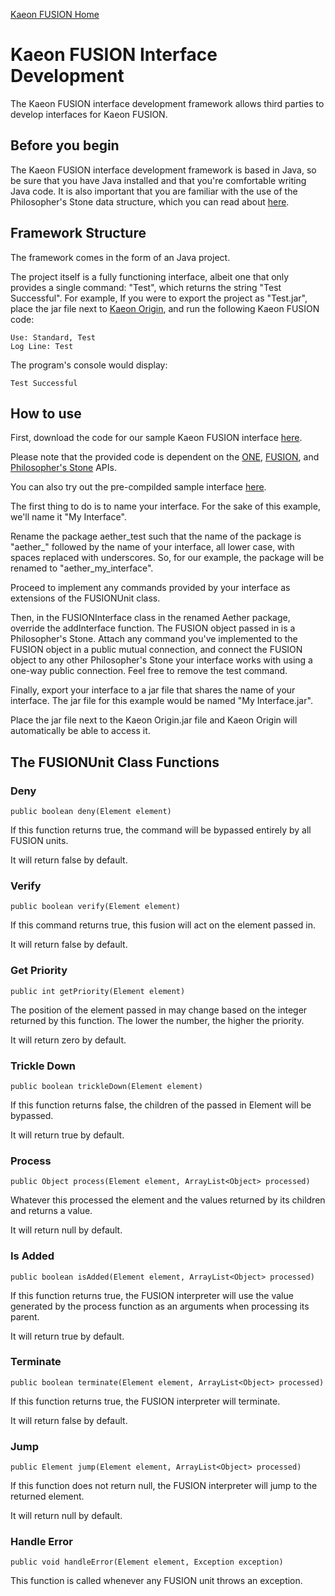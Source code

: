 [Kaeon FUSION Home](https://github.com/Gallery-of-Kaeon/Kaeon-FUSION/blob/master/README.md)

# Kaeon FUSION Interface Development

The Kaeon FUSION interface development framework allows third parties to develop interfaces for Kaeon FUSION.

## Before you begin

The Kaeon FUSION interface development framework is based in Java,
so be sure that you have Java installed and that you're comfortable writing Java code.
It is also important that you are familiar with the use of the Philosopher's Stone data structure,
which you can read about [here](https://github.com/Gallery-of-Kaeon/Philosophers-Stone/blob/master/README.md).

## Framework Structure

The framework comes in the form of an Java project.

The project itself is a fully functioning interface,
albeit one that only provides a single command: "Test",
which returns the string "Test Successful".
For example,
If you were to export the project as "Test.jar",
place the jar file next to [Kaeon Origin](https://github.com/Gallery-of-Kaeon/Kaeon-FUSION/blob/master/Kaeon%20FUSION/IDE/README.md),
and run the following Kaeon FUSION code:

    Use: Standard, Test
    Log Line: Test

The program's console would display:

    Test Successful

## How to use

First, download the code for our sample Kaeon FUSION interface [here](https://github.com/Gallery-of-Kaeon/Kaeon-FUSION/blob/master/Kaeon%20FUSION/Module%20Development%20Framework/Interfaces/Test%20Interface/Source).

Please note that the provided code is dependent on the [ONE](https://github.com/Gallery-of-Kaeon/Kaeon-FUSION/tree/master/Kaeon%20FUSION/APIs/ONE/Library),
[FUSION](https://github.com/Gallery-of-Kaeon/Kaeon-FUSION/tree/master/Kaeon%20FUSION/APIs/FUSION/Library),
and [Philosopher's Stone](https://github.com/Gallery-of-Kaeon/Philosophers-Stone/tree/master/Philosopher's%20Stone/API/Java/Library) APIs.

You can also try out the pre-compilded sample interface [here](https://github.com/Gallery-of-Kaeon/Kaeon-FUSION/blob/master/Kaeon%20FUSION/Module%20Development%20Framework/Interfaces/Test%20Interface/Interface/Test.jar?raw=true).

The first thing to do is to name your interface.
For the sake of this example,
we'll name it "My Interface".

Rename the package aether_test such that the name of the package is "aether_" followed by the name of your interface,
all lower case,
with spaces replaced with underscores.
So,
for our example,
the package will be renamed to "aether_my_interface".

Proceed to implement any commands provided by your interface as extensions of the FUSIONUnit class.

Then,
in the FUSIONInterface class in the renamed Aether package,
override the addInterface function.
The FUSION object passed in is a Philosopher's Stone.
Attach any command you've implemented to the FUSION object in a public mutual connection,
and connect the FUSION object to any other Philosopher's Stone your interface works with using a one-way public connection.
Feel free to remove the test command.

Finally,
export your interface to a jar file that shares the name of your interface.
The jar file for this example would be named "My Interface.jar".

Place the jar file next to the Kaeon Origin.jar file and Kaeon Origin will automatically be able to access it.

## The FUSIONUnit Class Functions

### Deny

    public boolean deny(Element element)

If this function returns true,
the command will be bypassed entirely by all FUSION units.

It will return false by default.

### Verify

    public boolean verify(Element element)

If this command returns true,
this fusion will act on the element passed in.

It will return false by default.

### Get Priority

    public int getPriority(Element element)

The position of the element passed in may change based on the integer returned by this function.
The lower the number, the higher the priority.

It will return zero by default.

### Trickle Down

    public boolean trickleDown(Element element)

If this function returns false,
the children of the passed in Element will be bypassed.

It will return true by default.

### Process

    public Object process(Element element, ArrayList<Object> processed)  

Whatever this processed the element and the values returned by its children and returns a value.

It will return null by default.

### Is Added

    public boolean isAdded(Element element, ArrayList<Object> processed)  

If this function returns true,
the FUSION interpreter will use the value generated by the process function as an arguments when processing its parent.

It will return true by default.

### Terminate

    public boolean terminate(Element element, ArrayList<Object> processed)  

If this function returns true,
the FUSION interpreter will terminate.

It will return false by default.

### Jump

    public Element jump(Element element, ArrayList<Object> processed)  

If this function does not return null,
the FUSION interpreter will jump to the returned element.

It will return null by default.

### Handle Error

    public void handleError(Element element, Exception exception)

This function is called whenever any FUSION unit throws an exception.